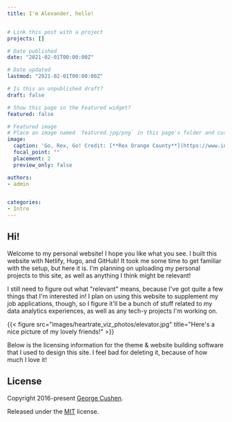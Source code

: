 ```yaml
---
title: I'm Alexander, hello!


# Link this post with a project
projects: []

# Date published
date: "2021-02-01T00:00:00Z"

# Date updated
lastmod: "2021-02-01T00:00:00Z"

# Is this an unpublished draft?
draft: false

# Show this page in the Featured widget?
featured: false

# Featured image
# Place an image named `featured.jpg/png` in this page's folder and customize its options here.
image:
  caption: 'Go, Rex, Go! Credit: [**Rex Orange County**](https://www.instagram.com/rexorangecounty)'
  focal_point: ""
  placement: 2
  preview_only: false

authors:
- admin


categories:
- Intro
---
```


## Hi!

Welcome to my personal website! I hope you like what you see. I built this website with Netlify, Hugo, and GitHub! It took me some time to get familiar with the setup, but here it is. I'm planning on uploading my personal projects to this site, as well as anything I think might be relevant!

I still need to figure out what "relevant" means, because I've got quite a few things that I'm interested in! I plan on using this website to supplement my job applications, though, so I figure it'll be a bunch of stuff related to my data analytics experiences, as well as any tech-y projects I'm working on.

{{< figure src="images/heartrate_viz_photos/elevator.jpg" title="Here's a nice picture of my lovely friends!" >}}

Below is the licensing information for the theme & website building software that I used to design this site. I feel bad for deleting it, because of how much I love it!

## License

Copyright 2016-present [George Cushen](https://georgecushen.com).

Released under the [MIT](https://github.com/wowchemy/wowchemy-hugo-modules/blob/master/LICENSE.md) license.
